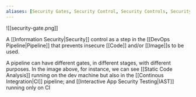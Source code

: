 ```yaml
---
aliases: [Security Gates, Security Control, Security Controls, Security Check, Security Checks]
---
```


![[security-gate.png]]

A [[Information Security|Security]] control as a step in the [[DevOps Pipeline|Pipeline]] that prevents insecure [[Code]] and/or [[Image]]s to be used.

A pipeline can have different gates, in different stages, with different purposes. In the image above, for instance, we can see [[Static Code Analysis]] running on the dev machine but also in the [[Continous Integration|CI]] pipeline; and [[Interactive App Security Testing|IAST]] running only on CI

